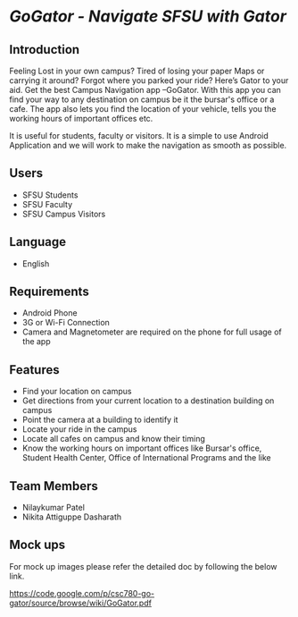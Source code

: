 # **_GoGator - Navigate SFSU with Gator_** #

## Introduction ##

Feeling Lost in your own campus? Tired of losing your paper Maps or carrying it around? Forgot where you parked your ride? Here’s Gator to your aid. Get the best Campus Navigation app –GoGator. With this app you can find your way to any destination on campus be it the bursar's office or a cafe. The app also lets you find the location of your vehicle, tells you the working hours of important offices etc.

It is useful for students, faculty or visitors. It is a simple to use Android Application and we will work to make the navigation as smooth as possible.

## Users ##
  * SFSU Students
  * SFSU Faculty
  * SFSU Campus Visitors

## Language ##

  * English

## Requirements ##

  * Android Phone
  * 3G or Wi-Fi Connection
  * Camera and Magnetometer are required on the phone for full usage of     the app

## Features ##

  * Find your location on campus
  * Get directions from your current location to a destination building on campus
  * Point the camera at a building to identify it
  * Locate your ride in the campus
  * Locate all cafes on campus and know their timing
  * Know the working hours on important offices like Bursar's office, Student Health Center, Office of International Programs and the like

## Team Members ##

  * Nilaykumar Patel
  * Nikita Attiguppe Dasharath

## Mock ups ##

For mock up images please refer the detailed doc by following the below link.

https://code.google.com/p/csc780-go-gator/source/browse/wiki/GoGator.pdf